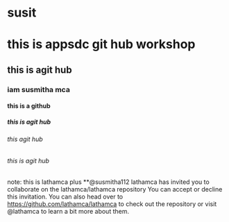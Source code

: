 # susit
# this is appsdc git hub workshop
## this is agit hub
### iam susmitha mca
#### this is a github
##### this is agit hub
###### this agit hub
###### this is agit hub
note: this is
lathamca plus **@susmitha112 lathamca has invited you to collaborate on the lathamca/lathamca repository
You can accept or decline this invitation. You can also head over to https://github.com/lathamca/lathamca to check out the repository or visit @lathamca to learn a bit more about them.

